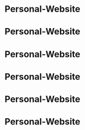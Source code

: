 # Personal-Website
# Personal-Website
# Personal-Website
# Personal-Website
# Personal-Website
# Personal-Website
